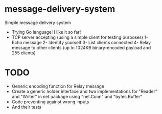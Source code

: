 # message-delivery-system
Simple message delivery system

- Trying Go language! I like it so far!
- TCP server accepting (using a simple client for testing purposes)
1- Echo message
2- Identify yourself
3- List clients connected
4- Relay message to other clients (up to 1024KB binary-encoded payload and 255 clients)

# TODO
- Generic encoding function for Relay message
- Create a generic holder interface and two implementations for "Reader" and "Writer" in net package using "net.Conn" and "bytes.Buffer"
- Code preventing against wrong inputs
- And their tests
